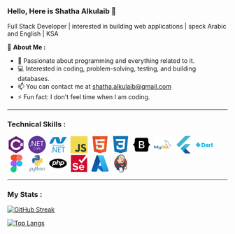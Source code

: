  <!--
<div align="center"><img src="https://i.ibb.co/bmDhT1X/Typing-bro.png" alt="Typing-bro" width="400" height="400"></div>
<div id="badges" align="center">
   <a href="mailto:shatha.alkulaib@gmail.com">
    <img src="https://img.shields.io/badge/Gmail-red?logo=gmail&logoColor=white&style=for-the-badge" alt="Gmail Badge"/>
  </a>
   <a href="https://telegram.me/Shatha_Alk">
    <img src="https://img.shields.io/badge/Telegram-white?logo=telegram&logoColor=white&style=for-the-badge" alt="Telegram Badge"/>
  </a>
   <!--
  <a href="your-Portfolio-URL">
    <img src="https://img.shields.io/badge/Portfolio-black?&style=flat-square" alt="Portfolio Badge"/>
  </a>
  
  <a href="https://www.linkedin.com/in/shatha-alkulaib/">
    <img src="https://img.shields.io/badge/LinkedIn-blue?style=for-the-badge&logo=linkedin&logoColor=white" alt="LinkedIn Badge"/>
  </a>
</div>

---
-->
### Hello, Here is Shatha Alkulaib 👋

  Full Stack Developer | interested in building web applications | speck Arabic and English | KSA
  
  :seedling: <b>About Me :</b>
  
- :brain: Passionate about programming and everything related to it.
- :computer: Interested in coding, problem-solving, testing, and building databases.
- :mailbox: You can contact me at [shatha.alkulaib@gmail.com](mailto:shatha.alkulaib@gmail.com)
- ⚡ Fun fact: I don't feel time when I am coding.
  
---

### Technical Skills :
<div>  
  <img src="https://github.com/devicons/devicon/blob/master/icons/csharp/csharp-plain.svg" title="C#"  alt="C#" width="40" height="40"/>&nbsp;
  <img src="https://github.com/devicons/devicon/blob/master/icons/dotnetcore/dotnetcore-original.svg" title=".NET Core"  alt=".NET Core" width="40" height="40"/>&nbsp;
  <img src="https://github.com/devicons/devicon/blob/master/icons/dot-net/dot-net-plain-wordmark.svg" title=".NET"  alt=".NET" width="40" height="40"/>&nbsp;
  <img src="https://github.com/devicons/devicon/blob/master/icons/javascript/javascript-original.svg" title="JavaScript" alt="JavaScript" width="40" height="40"/>&nbsp;
  <img src="https://github.com/devicons/devicon/blob/master/icons/html5/html5-original.svg" title="HTML5" alt="HTML" width="40" height="40"/>&nbsp;
  <img src="https://github.com/devicons/devicon/blob/master/icons/css3/css3-plain.svg"  title="CSS3" alt="CSS" width="40" height="40"/>&nbsp;
  <img src="https://github.com/devicons/devicon/blob/master/icons/bootstrap/bootstrap-plain.svg" title="Bootstrap"  alt="Bootstrap" width="40" height="40"/>&nbsp;
  <img src="https://github.com/devicons/devicon/blob/master/icons/mysql/mysql-original-wordmark.svg" title="MySQL"  alt="MySQL" width="40" height="40"/>&nbsp;
 <img src="https://github.com/devicons/devicon/blob/master/icons/flutter/flutter-original.svg" title="flutter"  alt="Flutter" width="40" height="40"/>&nbsp;
  <img src="https://github.com/devicons/devicon/blob/master/icons/dart/dart-plain-wordmark.svg" title="dart"  alt="Dart" width="40" height="40"/>&nbsp;
 <img src="https://github.com/devicons/devicon/blob/master/icons/figma/figma-original.svg" title="figma"  alt="Figma" width="40" height="40"/>&nbsp; 
  <img src="https://github.com/devicons/devicon/blob/master/icons/python/python-original-wordmark.svg" title="Python"  alt="Python" width="40" height="40"/>&nbsp;
  <img src="https://github.com/devicons/devicon/blob/master/icons/php/php-plain.svg" title="php"  alt="php" width="40" height="40"/>&nbsp;
  <img src="https://github.com/devicons/devicon/blob/master/icons/selenium/selenium-original.svg" title="selenium"  alt="selenium" width="40" height="40"/>&nbsp;
  <img src="https://github.com/devicons/devicon/blob/master/icons/azure/azure-original.svg" title="azure"  alt="azure" width="40" height="40"/>&nbsp;
  <img src="https://github.com/devicons/devicon/blob/master/icons/jenkins/jenkins-original.svg" title="jenkins"  alt="jenkins" width="40" height="40"/>&nbsp;
</div>

---

### My Stats :
[![GitHub Streak](http://github-readme-streak-stats.herokuapp.com?user=ShathaAlk&ring=E392B6&fire=E392B6&currStreakLabel=E392B6&background=000000&currStreakNum=FFFFFF&sideNums=FFFFFF&sideLabels=E392B6&dates=FFFFFFE2&border=000000)](https://git.io/streak-stats)

[![Top Langs](https://github-readme-stats.vercel.app/api/top-langs/?username=ShathaAlk&langs_count=5&title_color=E392B6&text_color=ffffff&icon_color=E392B6&bg_color=000000&hide_border=true&locale=en&custom_title=Top%20%Languages)](https://github.com/anuraghazra/github-readme-stats)

